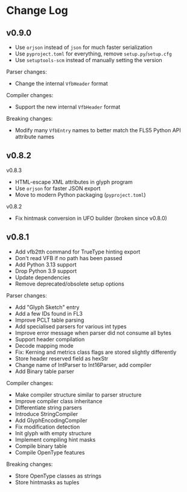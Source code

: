 # Change Log

## v0.9.0

- Use `orjson` instead of `json` for much faster serialization
- Use `pyproject.toml` for everything, remove `setup.py`/`setup.cfg`
- Use `setuptools-scm` instead of manually setting the version

Parser changes:

- Change the internal `VfbHeader` format

Compiler changes:

- Support the new internal `VfbHeader` format

Breaking changes:

- Modify many `VfbEntry` names to better match the FLS5 Python API attribute names

## v0.8.2
v0.8.3

- HTML-escape XML attributes in glyph program
- Use `orjson` for faster JSON export
- Move to modern Python packaging (`pyproject.toml`)

v0.8.2

- Fix hintmask conversion in UFO builder (broken since v0.8.0)

## v0.8.1

- Add vfb2tth command for TrueType hinting export
- Don't read VFB if no path has been passed
- Add Python 3.13 support
- Drop Python 3.9 support
- Update dependencies
- Remove deprecated/obsolete setup options

Parser changes:

- Add "Glyph Sketch" entry
- Add a few IDs found in FL3
- Improve PCLT table parsing
- Add specialised parsers for various int types
- Improve error message when parser did not consume all bytes
- Support header compilation
- Decode mapping mode
- Fix: Kerning and metrics class flags are stored slightly differently
- Store header reserved field as hexStr
- Change name of IntParser to Int16Parser, add compiler
- Add Binary table parser

Compiler changes:

- Make compiler structure similar to parser structure
- Improve compiler class inheritance
- Differentiate string parsers
- Introduce StringCompiler
- Add GlyphEncodingCompiler
- Fix modification detection
- Init glyph with empty structure
- Implement compiling hint masks
- Compile binary table
- Compile OpenType features

Breaking changes:

- Store OpenType classes as strings
- Store hintmasks as tuples
